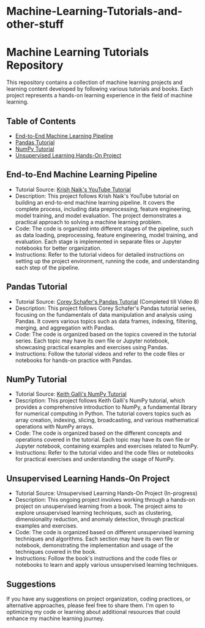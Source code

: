 # Machine-Learning-Tutorials-and-other-stuff

# Machine Learning Tutorials Repository

This repository contains a collection of machine learning projects and learning content developed by following various tutorials and books. Each project represents a hands-on learning experience in the field of machine learning.

## Table of Contents

- [End-to-End Machine Learning Pipeline](#end-to-end-machine-learning-pipeline)
- [Pandas Tutorial](#pandas-tutorial)
- [NumPy Tutorial](#numpy-tutorial)
- [Unsupervised Learning Hands-On Project](#unsupervised-learning-hands-on-project)

## End-to-End Machine Learning Pipeline

- Tutorial Source: [Krish Naik's YouTube Tutorial](https://www.youtube.com/playlist?list=PLZoTAELRMXVPUyxuK8AphGMuIJHTyuWna)
- Description: This project follows Krish Naik's YouTube tutorial on building an end-to-end machine learning pipeline. It covers the complete process, including data preprocessing, feature engineering, model training, and model evaluation. The project demonstrates a practical approach to solving a machine learning problem.
- Code: The code is organized into different stages of the pipeline, such as data loading, preprocessing, feature engineering, model training, and evaluation. Each stage is implemented in separate files or Jupyter notebooks for better organization.
- Instructions: Refer to the tutorial videos for detailed instructions on setting up the project environment, running the code, and understanding each step of the pipeline.

## Pandas Tutorial

- Tutorial Source: [Corey Schafer's Pandas Tutorial](https://www.youtube.com/playlist?list=PL-osiE80TeTsWmV9i9c58mdDCSskIFdDS) (Completed till Video 8)
- Description: This project follows Corey Schafer's Pandas tutorial series, focusing on the fundamentals of data manipulation and analysis using Pandas. It covers various topics such as data frames, indexing, filtering, merging, and aggregation with Pandas.
- Code: The code is organized based on the topics covered in the tutorial series. Each topic may have its own file or Jupyter notebook, showcasing practical examples and exercises using Pandas.
- Instructions: Follow the tutorial videos and refer to the code files or notebooks for hands-on practice with Pandas.

## NumPy Tutorial

- Tutorial Source: [Keith Galli's NumPy Tutorial](https://www.youtube.com/watch?v=QUT1VHiLmmI)
- Description: This project follows Keith Galli's NumPy tutorial, which provides a comprehensive introduction to NumPy, a fundamental library for numerical computing in Python. The tutorial covers topics such as array creation, indexing, slicing, broadcasting, and various mathematical operations with NumPy arrays.
- Code: The code is organized based on the different concepts and operations covered in the tutorial. Each topic may have its own file or Jupyter notebook, containing examples and exercises related to NumPy.
- Instructions: Refer to the tutorial video and the code files or notebooks for practical exercises and understanding the usage of NumPy.

## Unsupervised Learning Hands-On Project

- Tutorial Source: Unsupervised Learning Hands-On Project (In-progress)
- Description: This ongoing project involves working through a hands-on project on unsupervised learning from a book. The project aims to explore unsupervised learning techniques, such as clustering, dimensionality reduction, and anomaly detection, through practical examples and exercises.
- Code: The code is organized based on different unsupervised learning techniques and algorithms. Each section may have its own file or notebook, demonstrating the implementation and usage of the techniques covered in the book.
- Instructions: Follow the book's instructions and the code files or notebooks to learn and apply various unsupervised learning techniques.

## Suggestions

If you have any suggestions on project organization, coding practices, or alternative approaches, please feel free to share them. I'm open to optimizing my code or learning about additional resources that could enhance my machine learning journey.
